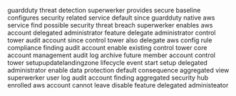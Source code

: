 guardduty threat detection superwerker provides secure baseline configures security related service default since guardduty native aws service find possible security threat breach superwerker enables aws account delegated administrator feature delegate administrator control tower audit account since control tower also delegate aws config rule compliance finding audit account enable existing control tower core account management audit log archive future member account control tower setupupdatelandingzone lifecycle event start setup delegated administrator enable data protection default consequence aggregated view superwerker user log audit account finding aggregated security hub enrolled aws account cannot leave disable feature delegated administeator